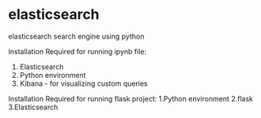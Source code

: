 # elasticsearch
elasticsearch search engine using python

Installation Required for running ipynb file:
1. Elasticsearch
2. Python environment
3. Kibana - for visualizing custom queries

Installation Required for running flask project:
1.Python environment
2.flask
3.Elasticsearch
